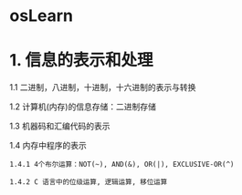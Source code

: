 # osLearn


# 1. 信息的表示和处理

  1.1 二进制，八进制，十进制，十六进制的表示与转换
  
  1.2 计算机(内存)的信息存储：二进制存储
  
  1.3 机器码和汇编代码的表示
  
  1.4 内存中程序的表示
  
    1.4.1 4个布尔运算：NOT(~), AND(&), OR(|), EXCLUSIVE-OR(^) 
    
    1.4.2 C 语言中的位级运算, 逻辑运算, 移位运算
      
  
